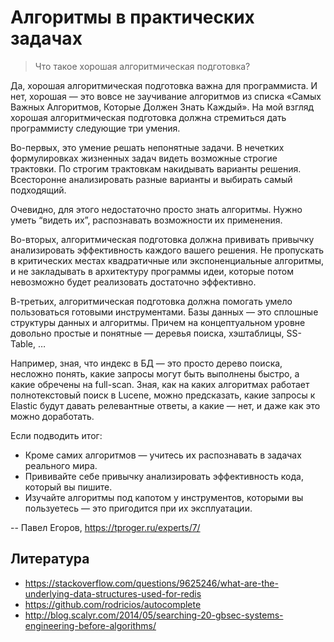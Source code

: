 # Алгоритмы в практических задачах

> Что такое хорошая алгоритмическая подготовка?

  Да, хорошая алгоритмическая подготовка важна для программиста. И нет, хорошая — это вовсе не заучивание алгоритмов из списка «Самых Важных Алгоритмов, Которые Должен Знать Каждый». На мой взгляд хорошая алгоритмическая подготовка должна стремиться дать программисту следующие три умения.

  Во-первых, это умение решать непонятные задачи. В нечетких формулировках жизненных задач видеть возможные строгие трактовки. По строгим трактовкам накидывать варианты решения. Всесторонне анализировать разные варианты и выбирать самый подходящий.

  Очевидно, для этого недостаточно просто знать алгоритмы. Нужно уметь “видеть их”, распознавать возможности их применения.

  Во-вторых, алгоритмическая подготовка должна прививать привычку анализировать эффективность каждого вашего решения. Не пропускать в критических местах квадратичные или экспоненциальные алгоритмы, и не закладывать в архитектуру программы идеи, которые потом невозможно будет реализовать достаточно эффективно.

  В-третьих, алгоритмическая подготовка должна помогать умело пользоваться готовыми инструментами. Базы данных — это сплошные структуры данных и алгоритмы. Причем на концептуальном уровне довольно простые и понятные — деревья поиска, хэштаблицы, SS-Table, …

  Например, зная, что индекс в БД — это просто дерево поиска, несложно понять, какие запросы могут быть выполнены быстро, а какие обречены на full-scan. Зная, как на каких алгоритмах работает полнотекстовый поиск в Lucene, можно предсказать, какие запросы к Elastic будут давать релевантные ответы, а какие — нет, и даже как это можно доработать.

  Если подводить итог:

  - Кроме самих алгоритмов — учитесь их распознавать в задачах реального мира.
  - Прививайте себе привычку анализировать эффективность кода, который вы пишите.
  - Изучайте алгоритмы под капотом у инструментов, которыми вы пользуетесь — это пригодится при их эксплуатации.

-- Павел Егоров, <https://tproger.ru/experts/7/>

## Литература

- https://stackoverflow.com/questions/9625246/what-are-the-underlying-data-structures-used-for-redis
- https://github.com/rodricios/autocomplete
- http://blog.scalyr.com/2014/05/searching-20-gbsec-systems-engineering-before-algorithms/
